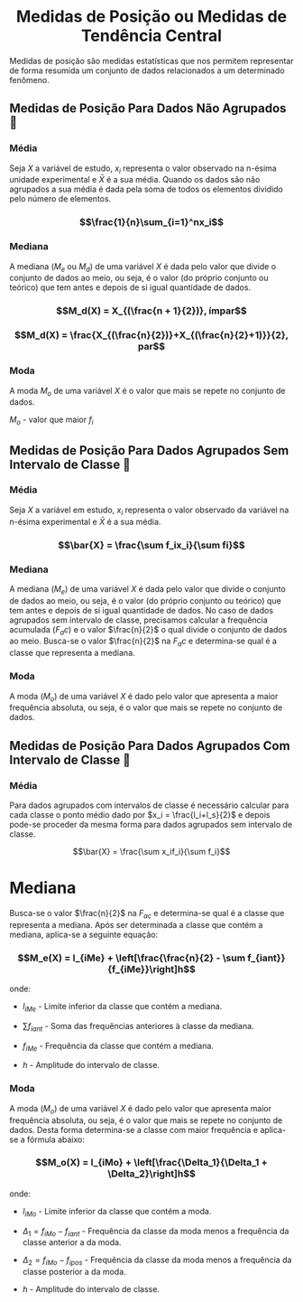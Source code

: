 # <center>Medidas de Posição ou Medidas de Tendência Central</center>

Medidas de posição são medidas estatísticas que nos permitem representar de forma resumida um conjunto de dados relacionados a um determinado fenômeno.

##  Medidas de Posição Para Dados Não Agrupados  🐏

### Média

Seja $X$ a variável de estudo, $x_i$ representa o valor observado na n-ésima unidade experimental e $\bar{X}$ é a sua média. Quando os dados são não agrupados a sua média é dada pela soma de todos os elementos dividido pelo número de elementos.

### $$\frac{1}{n}\sum_{i=1}^nx_i$$

### Mediana

A mediana ($M_e$ ou $M_d$) de uma variável $X$ é dada pelo valor que divide o conjunto de dados ao meio, ou seja, é o valor (do próprio conjunto ou teórico) que tem antes e depois de si igual quantidade de dados.

### $$M_d(X) = X_{(\frac{n + 1}{2})}, ímpar$$

### $$M_d(X) = \frac{X_{(\frac{n}{2})}+X_{(\frac{n}{2}+1)}}{2}, par$$

### Moda 

A moda $M_o$ de uma variável $X$ é o valor que mais se repete no conjunto de dados.

$M_o$ - valor que maior $f_i$

## Medidas de Posição Para Dados Agrupados Sem Intervalo de Classe  🐝

### Média

Seja $X$ a variável em estudo, $x_i$ representa o valor observado da variável na n-ésima experimental e $\bar{X}$ é a sua média.

### $$\bar{X} = \frac{\sum f_ix_i}{\sum fi}$$

### Mediana

A mediana ($M_e$) de uma variável $X$ é dada pelo valor que divide o conjunto de dados ao meio, ou seja, é o valor (do próprio conjunto ou teórico) que tem antes e depois de si igual quantidade de dados. No caso de dados agrupados sem intervalo de classe, precisamos calcular a frequência acumulada ($F_ac$) e o valor $\frac{n}{2}$ o qual divide o conjunto de dados ao meio. Busca-se o valor $\frac{n}{2}$ na $F_ac$ e determina-se qual é a classe que representa a mediana.

### Moda

A moda ($M_o$) de uma variável $X$ é dado pelo valor que apresenta a maior frequência absoluta, ou seja, é o valor que mais se repete no conjunto de dados.

## Medidas de Posição Para Dados Agrupados Com Intervalo de Classe  🦇

### Média

Para dados agrupados com intervalos de classe é necessário calcular para cada classe o ponto médio dado por $x_i = \frac{l_i+l_s}{2}$ e depois pode-se proceder da mesma forma para dados agrupados sem intervalo de classe.

$$\bar{X} = \frac{\sum x_if_i}{\sum f_i}$$

# Mediana

Busca-se o valor $\frac{n}{2}$ na $F_{ac}$ e determina-se qual é a classe que representa a mediana. Após ser determinada a classe que contém a mediana, aplica-se a seguinte equação:

### $$M_e(X) = l_{iMe} + \left[\frac{\frac{n}{2} - \sum f_{iant}}{f_{iMe}}\right]h$$

onde:

- $l_{iMe}$ - Limite inferior da classe que contém a mediana.

- $\sum f_{iant}$ - Soma das frequências anteriores à classe da mediana.

- $f_{iMe}$ - Frequência da classe que contém a mediana.

- $h$ - Amplitude do intervalo de classe.

### Moda

A moda ($M_o$) de uma variável $X$ é dado pelo valor que apresenta maior frequência absoluta, ou seja, é o valor que mais se repete no conjunto de dados. Desta forma determina-se a classe com maior frequência e aplica-se a fórmula abaixo:

### $$M_o(X) = l_{iMo} + \left[\frac{\Delta_1}{\Delta_1 + \Delta_2}\right]h$$

onde:

- $l_{iMo}$ - Limite inferior da classe que contém a moda.

- $\Delta_1 = f_{iMo} - f_{iant}$ - Frequência da classe da moda menos a frequência da classe anterior a da moda.

- $\Delta_2 = f_{iMo} - f_{ipos}$ - Frequência da classe da moda menos a frequência da classe posterior a da moda.

- $h$ - Amplitude do intervalo de classe.<br><br>
